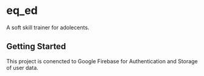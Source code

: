 # eq_ed

A soft skill trainer for adolecents.

## Getting Started

This project is conencted to Google Firebase for Authentication and Storage of user data. 
